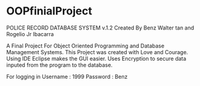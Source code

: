 # OOPfinialProject
POLICE RECORD DATABASE SYSTEM v.1.2 
Created By Benz Walter tan and Rogelio Jr Ibacarra

A Final Project For Object Oriented Programming and Database Management Systems.
This Project was created with Love and Courage.
Using IDE Eclipse makes the GUI easier.
Uses Encryption to secure data inputed from the program to the database.

For logging in
Username : 1999
Password : Benz

